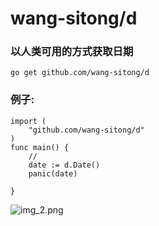 # wang-sitong/d

### 以人类可用的方式获取日期

```
go get github.com/wang-sitong/d
```

### 例子:
```
import (
	"github.com/wang-sitong/d"
)
func main() {
    // 
	date := d.Date()
	panic(date)
	
}
```

![img_2.png](img_2.png)
